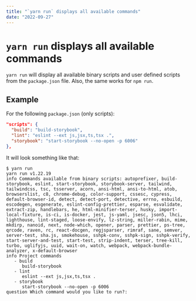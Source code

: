 ```yaml
---
title: "`yarn run` displays all available commands"
date: "2022-09-27"
---
```


# `yarn run` displays all available commands

`yarn run` will display all available binary scripts and user defined scripts
from the `package.json` file. Also, the same works for `npm run`.

## Example

For the following `package.json` (only scripts):

```json
"scripts": {
  "build": "build-storybook",
  "lint": "eslint --ext js,jsx,ts,tsx .",
  "storybook": "start-storybook --no-open -p 6006"
},
```

It will look something like that:

```
$ yarn run
yarn run v1.22.19
info Commands available from binary scripts: autoprefixer, build-storybook, eslint, start-storybook, storybook-server, tailwind, tailwindcss, tsc, tsserver, acorn, ansi-html, ansi-to-html, atob, browserslist, c8, chrome-debug, color-support, cssesc, cypress, default-browser-id, detect, detect-port, detective, errno, esbuild, escodegen, esgenerate, eslint-config-prettier, esparse, esvalidate, extract-zip, handlebars, he, html-minifier-terser, husky, import-local-fixture, is-ci, is-docker, jest, js-yaml, jsesc, json5, lhci, lighthouse, lint-staged, loose-envify, lz-string, miller-rabin, mime, mkdirp, nanoid, next, node-which, opener, parser, prettier, ps-tree, qrcode, raven, rc, react-docgen, regjsparser, rimraf, sane, semver, server-test, sha.js, smokehouse, sshpk-conv, sshpk-sign, sshpk-verify, start-server-and-test, start-test, strip-indent, terser, tree-kill, turbo, uglifyjs, uuid, wait-on, watch, webpack, webpack-bundle-analyzer, x-default-browser
info Project commands
   - build
      build-storybook
   - lint
      eslint --ext js,jsx,ts,tsx .
   - storybook
      start-storybook --no-open -p 6006
question Which command would you like to run?:
```
